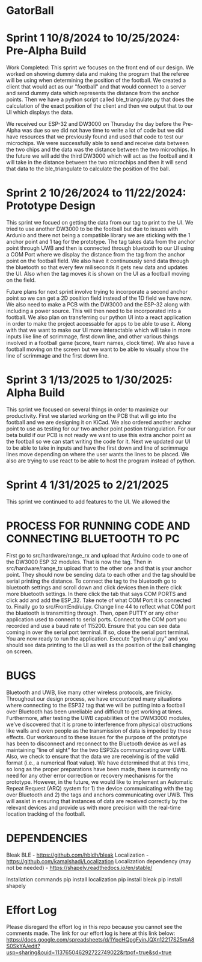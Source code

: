 # GatorBall

# Sprint 1 10/8/2024 to 10/25/2024: Pre-Alpha Build
Work Completed: 
  This sprint we focuses on the front end of our design. We worked on showing dummy data and making the program that the referee will be using when determining the position of the football. We created a client that would act as our "football" and that would connect to a server and send dummy data which represents the distance from the anchor points. Then we have a python script called ble_triangulate.py that does the calculation of the exact position of the client and then we output that to our UI which displays the data. 

  We received our ESP-32 and DW3000 on Thursday the day before the Pre-Alpha was due so we did not have time to write a lot of code but we did have resources that we previously found and used that code to test our microchips. We were successfully able to send and receive data between the two chips and the data was the distance between the two microchips. In the future we will add the third DW3000 which will act as the football and it will take in the distance between the two microchips and then it will send that data to the ble_triangulate to calculate the position of the ball.

# Sprint 2 10/26/2024 to 11/22/2024: Prototype Design
This sprint we focued on getting the data from our tag to print to the UI. We tried to use another DW3000 to be the football but due to issues with Ardunio and there not being a compatible library we are sticking with the 1 anchor point and 1 tag for the prototype. The tag takes data from the anchor point through UWB and then is connected through bluetooth to our UI using a COM Port where we display the distance from the tag from the anchor point on the football field. We also have it continuously send data through the bluetooth so that every few miliseconds it gets new data and updates the UI. Also when the tag moves it is shown on the UI as a football moving on the field. 

Future plans for next sprint involve trying to incorporate a second anchor point so we can get a 2D position field instead of the 1D field we have now. We also need to make a PCB with the DW3000 and the ESP-32 along with including a power source. This will then need to be incorporated into a football. We also plan on transferring our python UI into a react application in order to make the project accessable for apps to be able to use it. Along with that we want to make our UI more interactable which will take in more inputs like line of scrimmage, first down line, and other various things involved in a football game (score, team names, clock time). We also have a football moving on the screen but we want to be able to visually show the line of scrimmage and the first down line.  

# Sprint 3 1/13/2025 to 1/30/2025: Alpha Build
This sprint we focused on several things in order to maximize our productivity. First we started working on the PCB that will go into the football and we are designing it on KiCad. We also ordered another anchor point to use as testing for our two anchor point postion triangulation. For our beta build if our PCB is not ready we want to use this extra anchor point as the football so we can start writing the code for it.  Next we updated our UI to be able to take in inputs and have the first down and line of scrimmage lines move depending on where the user wants the lines to be placed. We also are trying to use react to be able to host the program instead of python.

# Sprint 4 1/31/2025 to 2/21/2025
This sprint we continued to add features to the UI. We allowed the 

# PROCESS FOR RUNNING CODE AND CONNECTING BLUETOOTH TO PC

First go to src/hardware/range_rx and upload that Arduino code to one of the DW3000 ESP 32 modules. That is now the tag. Then in src/hardware/range_tx upload that to the other one and that is your anchor point. They should now be sending data to each other and the tag should be serial printing the distance. To connect the tag to the bluetooth go to bluetooth settings and scroll down and click devices then in there click more bluetooth settings. In there click the tab that says COM PORTS and click add and add the ESP_32. Take note of what COM Port it is connected to. Finally go to src/FrontEnd/ui.py. Change line 44 to reflect what COM port the bluetooth is transmitting through. Then, open PUTTY or any other application used to connect to serial ports. Connect to the COM port you recorded and use a baud rate of 115200. Ensure that you can see data coming in over the serial port terminal. If so, close the serial port terminal. You are now ready to run the application. Execute "python ui.py" and you should see data printing to the UI as well as the position of the ball changing on screen.

# BUGS

Bluetooth and UWB, like many other wireless protocols, are finicky. Throughout our design process, we have encountered many situations where connecting to the ESP32 tag that we will be putting into a football over Bluetooth has been unreliable and difficult to get working at times. Furthermore, after testing the UWB capabilities of the DWM3000 modules, we’ve discovered that it is prone to interference from physical obstructions like walls and even people as the transmission of data is impeded by these effects. Our workaround to these issues for the purpose of the prototype has been to disconnect and reconnect to the Bluetooth device as well as maintaining “line of sight” for the two ESP32s communicating over UWB. Also, we check to ensure that the data we are receiving is of the valid format (i.e., a numerical float value). We have determined that at this time, so long as the proper preparations have been made, there is currently no need for any other error correction or recovery mechanisms for the prototype. However, in the future, we would like to implement an Automatic Repeat Request (ARQ) system for 1) the device communicating with the tag over Bluetooth and 2) the tags and anchors communicating over UWB. This will assist in ensuring that instances of data are received correctly by the relevant devices and provide us with more precision with the real-time location tracking of the football. 

# DEPENDENCIES

Bleak BLE - https://github.com/hbldh/bleak 
Localization - https://github.com/kamalshadi/Localization
Localization dependency (may not be needed) - https://shapely.readthedocs.io/en/stable/

Installation commands
pip install localization
pip install bleak
pip install shapely

# Effort Log
Please disregard the effort log in this repo because you cannot see the comments made. The link for our effort log is here at this link below:
https://docs.google.com/spreadsheets/d/1YpcHQpgFyinJQXn12217S25mA8S0SkYA/edit?usp=sharing&ouid=113765046292722749022&rtpof=true&sd=true
